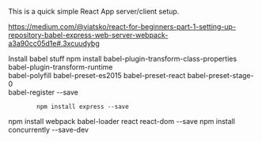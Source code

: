 This is a quick simple React App server/client setup.

https://medium.com/@viatsko/react-for-beginners-part-1-setting-up-repository-babel-express-web-server-webpack-a3a90cc05d1e#.3xcuudybg

Install babel stuff
npm install babel-plugin-transform-class-properties babel-plugin-transform-runtime \
            babel-polyfill babel-preset-es2015 babel-preset-react babel-preset-stage-0 \
            babel-register --save

            npm install express --save


npm install webpack babel-loader react react-dom --save
npm install concurrently --save-dev
